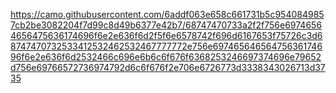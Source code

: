 https://camo.githubusercontent.com/6addf063e658c661731b5c9540849857cb2be3082204f7d99c8d49b6377e42b7/68747470733a2f2f756e69746564656475636174696f6e2e636f6d2f5f6e6578742f696d6167653f75726c3d68747470732533412532462532467777772e756e69746564656475636174696f6e2e636f6d2532466c696e6b6c6f676f6368253246697374696e79652d756e69766572736974792d6c6f676f2e706e6726773d3338343026713d3735
